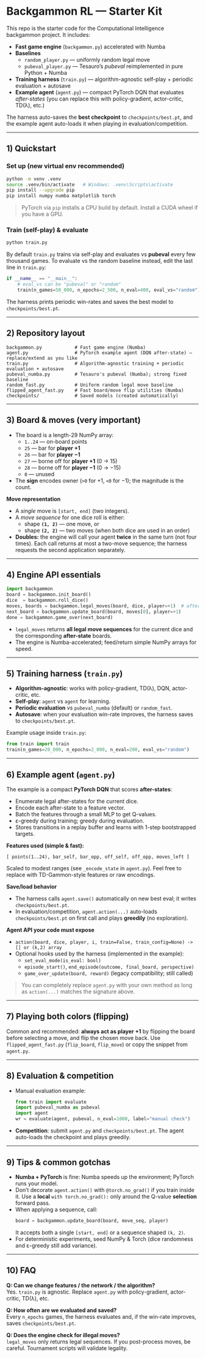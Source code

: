 # Backgammon RL — Starter Kit

This repo is the starter code for the Computational Intelligence backgammon project. It includes:

- **Fast game engine** (`backgammon.py`) accelerated with Numba
- **Baselines**
  - `random_player.py` — uniformly random legal move
  - `pubeval_player.py` — Tesauro’s *pubeval* reimplemented in pure Python + Numba
- **Training harness** (`train.py`) — algorithm-agnostic self-play + periodic evaluation + autosave
- **Example agent** (`agent.py`) — compact PyTorch DQN that evaluates *after-states* (you can replace this with policy-gradient, actor-critic, TD(λ), etc.)

The harness auto-saves the **best checkpoint** to `checkpoints/best.pt`, and the example agent auto-loads it when playing in evaluation/competition.

---

## 1) Quickstart

### Set up (new virtual env recommended)
```bash
python -m venv .venv
source .venv/bin/activate   # Windows: .venv\Scripts\activate
pip install --upgrade pip
pip install numpy numba matplotlib torch
```
> PyTorch via `pip` installs a CPU build by default. Install a CUDA wheel if you have a GPU.

### Train (self-play) & evaluate
```bash
python train.py
```

By default `train.py` trains via self-play and evaluates vs **pubeval** every few thousand games. To evaluate vs the random baseline instead, edit the last line in `train.py`:

```python
if __name__ == "__main__":
    # eval_vs can be "pubeval" or "random"
    train(n_games=50_000, n_epochs=2_500, n_eval=400, eval_vs="random")
```

The harness prints periodic win-rates and saves the best model to `checkpoints/best.pt`.

---

## 2) Repository layout

```
backgammon.py            # Fast game engine (Numba)
agent.py                 # PyTorch example agent (DQN after-state) — replace/extend as you like
train.py                 # Algorithm-agnostic training + periodic evaluation + autosave
pubeval_numba.py         # Tesauro's pubeval (Numba); strong fixed baseline
random_fast.py           # Uniform random legal move baseline
flipped_agent_fast.py    # Fast board/move flip utilities (Numba)
checkpoints/             # Saved models (created automatically)
```

---

## 3) Board & moves (very important)

- The board is a length-29 NumPy array:
  - `1..24` — on-board points
  - `25` — bar for **player +1**
  - `26` — bar for **player −1**
  - `27` — borne off for **player +1** (0 → 15)
  - `28` — borne off for **player −1** (0 → −15)
  - `0` — unused
- The **sign** encodes owner (`>0` for +1, `<0` for −1); the magnitude is the count.

**Move representation**
- A *single* move is `[start, end]` (two integers).
- A *move sequence* for one dice roll is either:
  - shape **`(1, 2)`** — one move, or
  - shape **`(2, 2)`** — two moves (when both dice are used in an order)
- **Doubles:** the engine will call your agent **twice** in the same turn (not four times). Each call returns at most a two-move sequence; the harness requests the second application separately.

---

## 4) Engine API essentials

```python
import backgammon
board = backgammon.init_board()
dice  = backgammon.roll_dice()
moves, boards = backgammon.legal_moves(board, dice, player=+1)  # after-states
next_board = backgammon.update_board(board, moves[0], player=+1)
done = backgammon.game_over(next_board)
```

- `legal_moves` returns **all legal move sequences** for the current dice and the corresponding **after-state** boards.
- The engine is Numba-accelerated; feed/return simple NumPy arrays for speed.

---

## 5) Training harness (`train.py`)

- **Algorithm-agnostic**: works with policy-gradient, TD(λ), DQN, actor-critic, etc.
- **Self-play**: `agent` vs `agent` for learning.
- **Periodic evaluation** vs `pubeval_numba` (default) or `random_fast`.
- **Autosave**: when your evaluation win-rate improves, the harness saves to `checkpoints/best.pt`.

Example usage inside `train.py`:
```python
from train import train
train(n_games=20_000, n_epochs=2_000, n_eval=200, eval_vs="random")
```

---

## 6) Example agent (`agent.py`)

The example is a compact **PyTorch DQN** that scores **after-states**:

- Enumerate legal after-states for the current dice.
- Encode each after-state to a feature vector.
- Batch the features through a small MLP to get Q-values.
- ε-greedy during training; greedy during evaluation.
- Stores transitions in a replay buffer and learns with 1-step bootstrapped targets.

**Features used (simple & fast):**
```
[ points(1..24), bar_self, bar_opp, off_self, off_opp, moves_left ]
```
Scaled to modest ranges (see `_encode_state` in `agent.py`). Feel free to replace with TD-Gammon-style features or raw encodings.

**Save/load behavior**
- The harness calls `agent.save()` automatically on new best eval; it writes `checkpoints/best.pt`.
- In evaluation/competition, `agent.action(...)` auto-loads `checkpoints/best.pt` on first call and plays **greedily** (no exploration).

**Agent API your code must expose**
- `action(board, dice, player, i, train=False, train_config=None) -> [] or (k,2) array`
- Optional hooks used by the harness (implemented in the example):
  - `set_eval_mode(is_eval: bool)`
  - `episode_start()`, `end_episode(outcome, final_board, perspective)`
  - `game_over_update(board, reward)` (legacy compatibility; still called)

> You can completely replace `agent.py` with your own method as long as `action(...)` matches the signature above.

---

## 7) Playing both colors (flipping)

Common and recommended: **always act as player +1** by flipping the board before selecting a move, and flip the chosen move back. Use `flipped_agent_fast.py` (`flip_board`, `flip_move`) or copy the snippet from `agent.py`.

---

## 8) Evaluation & competition

- Manual evaluation example:
  ```python
  from train import evaluate
  import pubeval_numba as pubeval
  import agent
  wr = evaluate(agent, pubeval, n_eval=1000, label="manual check")
  ```
- **Competition**: submit `agent.py` and `checkpoints/best.pt`. The agent auto-loads the checkpoint and plays greedily.

---

## 9) Tips & common gotchas

- **Numba + PyTorch** is fine: Numba speeds up the environment; PyTorch runs your model.
- Don’t decorate `agent.action()` with `@torch.no_grad()` if you train inside it. Use a **local** `with torch.no_grad():` only around the Q-value **selection** forward pass.
- When applying a sequence, call:
  ```python
  board = backgammon.update_board(board, move_seq, player)
  ```
  It accepts both a single `[start, end]` or a sequence shaped `(k, 2)`.
- For deterministic experiments, seed NumPy & Torch (dice randomness and ε-greedy still add variance).

---

## 10) FAQ

**Q: Can we change features / the network / the algorithm?**  
Yes. `train.py` is agnostic. Replace `agent.py` with policy-gradient, actor-critic, TD(λ), etc.

**Q: How often are we evaluated and saved?**  
Every `n_epochs` games, the harness evaluates and, if the win-rate improves, saves `checkpoints/best.pt`.

**Q: Does the engine check for illegal moves?**  
`legal_moves` only returns legal sequences. If you post-process moves, be careful. Tournament scripts will validate legality.
